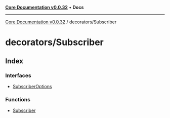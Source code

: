 [**Core Documentation v0.0.32**](../../README.md) • **Docs**

***

[Core Documentation v0.0.32](../../modules.md) / decorators/Subscriber

# decorators/Subscriber

## Index

### Interfaces

- [SubscriberOptions](interfaces/SubscriberOptions.md)

### Functions

- [Subscriber](functions/Subscriber.md)
